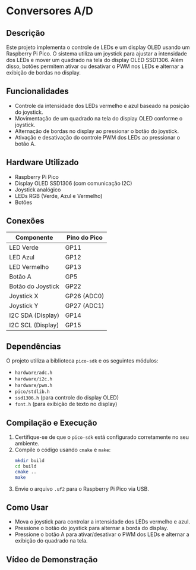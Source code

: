 # Conversores A/D

## Descrição
Este projeto implementa o controle de LEDs e um display OLED usando um Raspberry Pi Pico. O sistema utiliza um joystick para ajustar a intensidade dos LEDs e mover um quadrado na tela do display OLED SSD1306. Além disso, botões permitem ativar ou desativar o PWM nos LEDs e alternar a exibição de bordas no display.

## Funcionalidades
- Controle da intensidade dos LEDs vermelho e azul baseado na posição do joystick.
- Movimentação de um quadrado na tela do display OLED conforme o joystick.
- Alternação de bordas no display ao pressionar o botão do joystick.
- Ativação e desativação do controle PWM dos LEDs ao pressionar o botão A.

## Hardware Utilizado
- Raspberry Pi Pico
- Display OLED SSD1306 (com comunicação I2C)
- Joystick analógico
- LEDs RGB (Verde, Azul e Vermelho)
- Botões

## Conexões
| Componente  | Pino do Pico |
|------------|-------------|
| LED Verde  | GP11        |
| LED Azul   | GP12        |
| LED Vermelho | GP13      |
| Botão A   | GP5         |
| Botão do Joystick | GP22  |
| Joystick X | GP26 (ADC0) |
| Joystick Y | GP27 (ADC1) |
| I2C SDA (Display) | GP14  |
| I2C SCL (Display) | GP15  |

## Dependências
O projeto utiliza a biblioteca `pico-sdk` e os seguintes módulos:
- `hardware/adc.h`
- `hardware/i2c.h`
- `hardware/pwm.h`
- `pico/stdlib.h`
- `ssd1306.h` (para controle do display OLED)
- `font.h` (para exibição de texto no display)

## Compilação e Execução
1. Certifique-se de que o `pico-sdk` está configurado corretamente no seu ambiente.
2. Compile o código usando `cmake` e `make`:
   ```sh
   mkdir build
   cd build
   cmake ..
   make
   ```
3. Envie o arquivo `.uf2` para o Raspberry Pi Pico via USB.

## Como Usar
- Mova o joystick para controlar a intensidade dos LEDs vermelho e azul.
- Pressione o botão do joystick para alternar a borda do display.
- Pressione o botão A para ativar/desativar o PWM dos LEDs e alternar a exibição do quadrado na tela.

## Vídeo de Demonstração


